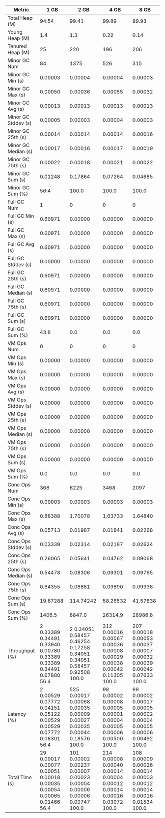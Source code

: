 | Metric | 1 GB | 2 GB | 4 GB | 8 GB |
|------|----|----|----|----|
| Total Heap (M) | 94.54 | 99.41 | 99.89 | 99.93 |
| Young Heap (M) | 1.4 | 1.3 | 0.22 | 0.14 |
| Tenured Heap (M) | 25 | 220 | 196 | 206 |
| Minor GC Num | 84 | 1375 | 526 | 315 |
| Minor GC Min (s) | 0.00003 | 0.00004 | 0.00004 | 0.00003 |
| Minor GC Max (s) | 0.00050 | 0.00036 | 0.00055 | 0.00032 |
| Minor GC Avg (s) | 0.00013 | 0.00013 | 0.00013 | 0.00013 |
| Minor GC Stddev (s) | 0.00005 | 0.00003 | 0.00004 | 0.00003 |
| Minor GC 25th (s) | 0.00014 | 0.00014 | 0.00014 | 0.00016 |
| Minor GC Median (s) | 0.00017 | 0.00016 | 0.00017 | 0.00019 |
| Minor GC 75th (s) | 0.00022 | 0.00018 | 0.00021 | 0.00022 |
| Minor GC Sum (s) | 0.01248 | 0.17864 | 0.07264 | 0.04685 |
| Minor GC Sum (%) | 56.4 | 100.0 | 100.0 | 100.0 |
| Full GC Num | 1 | 0 | 0 | 0 |
| Full GC Min (s) | 0.60971 | 0.00000 | 0.00000 | 0.00000 |
| Full GC Max (s) | 0.60971 | 0.00000 | 0.00000 | 0.00000 |
| Full GC Avg (s) | 0.60971 | 0.00000 | 0.00000 | 0.00000 |
| Full GC Stddev (s) | 0.00000 | 0.00000 | 0.00000 | 0.00000 |
| Full GC 25th (s) | 0.60971 | 0.00000 | 0.00000 | 0.00000 |
| Full GC Median (s) | 0.60971 | 0.00000 | 0.00000 | 0.00000 |
| Full GC 75th (s) | 0.60971 | 0.00000 | 0.00000 | 0.00000 |
| Full GC Sum (s) | 0.60971 | 0.00000 | 0.00000 | 0.00000 |
| Full GC Sum (%) | 43.6 | 0.0 | 0.0 | 0.0 |
| VM Ops Num | 0 | 0 | 0 | 0 |
| VM Ops Min (s) | 0.00000 | 0.00000 | 0.00000 | 0.00000 |
| VM Ops Max (s) | 0.00000 | 0.00000 | 0.00000 | 0.00000 |
| VM Ops Avg (s) | 0.00000 | 0.00000 | 0.00000 | 0.00000 |
| VM Ops Stddev (s) | 0.00000 | 0.00000 | 0.00000 | 0.00000 |
| VM Ops 25th (s) | 0.00000 | 0.00000 | 0.00000 | 0.00000 |
| VM Ops Median (s) | 0.00000 | 0.00000 | 0.00000 | 0.00000 |
| VM Ops 75th (s) | 0.00000 | 0.00000 | 0.00000 | 0.00000 |
| VM Ops Sum (s) | 0.00000 | 0.00000 | 0.00000 | 0.00000 |
| VM Ops Sum (%) | 0.0 | 0.0 | 0.0 | 0.0 |
| Conc Ops Num | 368 | 6225 | 3468 | 2097 |
| Conc Ops Min (s) | 0.00003 | 0.00003 | 0.00003 | 0.00003 |
| Conc Ops Max (s) | 0.86388 | 1.70078 | 1.63733 | 1.64840 |
| Conc Ops Avg (s) | 0.05713 | 0.01987 | 0.01841 | 0.02268 |
| Conc Ops Stddev (s) | 0.03339 | 0.02314 | 0.02187 | 0.02624 |
| Conc Ops 25th (s) | 0.26065 | 0.05641 | 0.04762 | 0.09068 |
| Conc Ops Median (s) | 0.54478 | 0.08306 | 0.09301 | 0.09765 |
| Conc Ops 75th (s) | 0.64355 | 0.08881 | 0.09890 | 0.09938 |
| Conc Ops Sum (s) | 19.67288 | 114.74242 | 58.26532 | 41.57838 |
| Conc Ops Sum (%) | 1406.5 | 8847.0 | 26314.9 | 28986.8 |
| Throughput (%) | 2	0.33389	0.34491	0.33940	0.00780	0.33389	0.33389	0.34491	0.67880	56.4 | 2	0.34051	0.58457	0.46254	0.17258	0.34051	0.34051	0.58457	0.92508	100.0 | 312	0.00016	0.00067	0.00036	0.00008	0.00029	0.00038	0.00042	0.11305	100.0 | 207	0.00018	0.00053	0.00037	0.00007	0.00032	0.00039	0.00042	0.07633	100.0 |
| Latency (%) | 2	0.00529	0.07772	0.04151	0.05122	0.00529	0.00529	0.07772	0.08301	56.4 | 525	0.00017	0.00068	0.00035	0.00009	0.00027	0.00035	0.00044	0.18576	100.0 | 98	0.00002	0.00008	0.00005	0.00001	0.00004	0.00005	0.00006	0.00500	100.0 | 99	0.00002	0.00017	0.00005	0.00002	0.00004	0.00005	0.00006	0.00492	100.0 |
| Total Time (s) | 29	0.00017	0.00077	0.00051	0.00018	0.00035	0.00054	0.00065	0.01466	56.4 | 101	0.00002	0.00237	0.00007	0.00023	0.00004	0.00006	0.00006	0.00747	100.0 | 214	0.00008	0.00040	0.00014	0.00004	0.00012	0.00014	0.00016	0.03072	100.0 | 108	0.00009	0.00026	0.00014	0.00003	0.00012	0.00014	0.00016	0.01534	100.0 |
